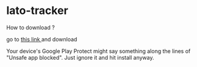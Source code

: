 # lato-tracker

How to download ?

go to 
<a href="https://deepbag.github.io/jake-xy/lato-tracker/blob/master/app/release/app-release.apk" target="_blank">
this link
</a>
and download


Your device's Google Play Protect might say something along the lines of "Unsafe app blocked". Just ignore it and hit install anyway.
